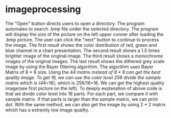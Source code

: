 # imageprocessing
The "Open" button directs users to open a directory. The program automates to search .bmp file under the selected directory.
The program will display the size of the picture on the left upper conner after loading the .bmp picture.
The user can click the "next" button to continue to process the image. The first result shows the color distribution of red, green and blue channel in a chart presentation.
The second result shows a 1.5 times brighter image of the original image. The third result shows a monochrome images of the original images. The last result shows the dithered grey scale image by using the Bayer filtering algorithm. The algorithm uses Bayer Matrix of 8 * 8 size. Using the 4*4 matrix instead of 8 * 8 can get the best quality image. To get 16, we can use the color level 256 divide the sample matrix which is (4*4=16), which is 256/16=16. We can get the highest quality image(see first picture on the left). To deeply explanation of above code is that we divide color level into 16 parts. For each part, we compare it with sample matrix. If that parts is larger than the sample matrix, we can print dot. With the same method, we can also get the image by  using 2 * 2 matrix which has a extremly low image quailty.
